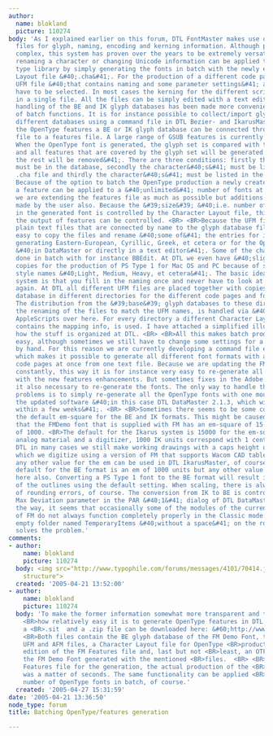```yaml
---
author:
  name: blokland
  picture: 110274
body: 'As I explained earlier on this forum, DTL FontMaster makes use of separate
  files for glyph, naming, encoding and kerning information. Although perhaps relatively
  complex, this system has proven over the years to be extremely versatile. For instance
  renaming a character or changing Unicode information can be applied to a complete
  type library by simply generating the fonts in batch with the newly edited Character
  Layout file &#40;.cha&#41;. For the production of a different code page only another
  UFM file &#40;that contains naming and some parameter settings&#41; and .cha file
  have to be selected. In most cases the kerning for the different scripts is stored
  in a single file. All the files can be simply edited with a text editor.  <BR> <BR>The
  handling of the BE and IK glyph databases has been made more convenient by a number
  of batch functions. It is for instance possible to collect/import glyph data from
  different databases using a command file in DTL Bezier- and IkarusMaster. For generating
  the OpenType features a BE or IK glyph database can be connected through the UFM
  file to a features file. A large range of GSUB features is currently supported.
  When the OpenType font is generated, the glyph set is compared with the listed features
  and all features that are covered by the glyph set will be generated &#40;actually
  the rest will be removed&#41;. There are three conditions: firstly the glyph&#40;s&#41;
  must be in the database, secondly the character&#40;s&#41; must be listed in the
  .cha file and thirdly the character&#40;s&#41; must be listed in the features file.
  Because of the option to batch the OpenType production a newly created entry in
  a feature can be applied to a &#40;unlimited&#41; number of fonts at once. Basically
  we are extending the features file as much as possible but additions can be simply
  made by the user also. Because the &#39;size&#39; &#40;i.e. number of characters&#41;
  in the generated font is controlled by the Character Layout file, this way also
  the output of features can be controlled. <BR> <BR>Because the UFM files are just
  plain text files that are connected by name to the glyph database files, it is very
  easy to copy the files and rename &#40;some of&#41; the entries for instance for
  generating Eastern-European, Cyrillic, Greek, et cetera or for the OpenType production
  &#40;in DataMaster or directly in a text editor&#41;. Some of the changes can be
  done in batch with for instance BBEdit. At DTL we even have &#40;slightly&#41; different
  copies for the production of PS Type 1 for Mac OS and PC because of some of the
  style names &#40;Light, Medium, Heavy, et cetera&#41;. The basic idea behind the
  system is that you fill in the naming once and never have to look at the UFM files
  again. At DTL all different UFM files are placed together with copies of the glyph
  database in different directories for the different code pages and font formats.
  The distribution from the &#39;base&#39; glyph databases to these directories and
  the renaming of the files to match the UFM names, is handled via &#40;simple&#41;
  AppleScripts over here. For every directory a different Character Layout file, that
  contains the mapping info, is used. I have attached a simplified illustration of
  how the stuff is organized at DTL. <BR> <BR>All this makes batch production very
  easy, although sometimes we still have to change some settings for a complete directory
  by hand. For this reason we are currently developing a command file entry in DataMaster,
  which makes it possible to generate all different font formats with all kind of
  code pages at once from one text file. Because we are updating the FM Features file
  constantly, this way it is for instance very easy to re-generate all OpenType fonts
  with the new features enhancements. But sometimes fixes in the Adobe OT FDK make
  it also necessary to re-generate the fonts. The only way to handle this kind of
  problems is to simply re-generate all the OpenType fonts with one mouse-click using
  the updated software &#40;in this case DTL DataMaster 2.1.3, which will become available
  within a few weeks&#41;. <BR> <BR>Sometimes there seems to be some confusion about
  the default em-square for the BE and IK formats. This might be caused by the fact,
  that the FMDemo font that is supplied with FM has an em-square of 15.000 units instead
  of 1000. <BR>The default for the Ikarus system is 15000 for the em-square. Using
  analog material and a digitizer, 1000 IK units correspond with 1 centimeter. At
  DTL in many cases we still make working drawings with a caps height of 10 centimeters,
  which we digitize using a version of FM that supports Wacom CAD tablets. However,
  any other value for the em can be used in DTL IkarusMaster, of course.  <BR>The
  default for the BE format is an em of 1000 units but any other value can be used
  here also. Converting a PS Type 1 font to the BE format will result in a 1:1 conversion
  of the outlines using the default setting. When scaling, there is always a change
  of rounding errors, of course. The conversion from IK to BE is controlled by the
  Max Deviation parameter in the PAR &#40;1&#41; dialog of DTL DataMaster. <BR> <BR>By
  the way, it seems that occasionally some of the modules of the current Light version
  of FM do not always function completely properly in the Classic mode. Creating an
  empty folder named TemporaryItems &#40;without a space&#41; on the root of the disk
  solves the problem.'
comments:
- author:
    name: blokland
    picture: 110274
  body: <img src="http://www.typophile.com/forums/messages/4101/70414.jpg" alt="database
    structure">
  created: '2005-04-21 13:52:00'
- author:
    name: blokland
    picture: 110274
  body: 'To make the former information somewhat more transparent and to illustrate
    <BR>how relatively easy it is to generate OpenType features in DTL FontMaster,
    a <BR>.sit  and a .zip file can be downloaded here: &#60;http://www.fontmaster.nl/tempdownloads/fm_ot_downloads.html&#62;.
    <BR>Both files contain the BE glyph database of the FM Demo Font, the <BR>corresponding
    UFM and AFM files, a Character Layout file for OpenType <BR>production, the latest
    edition of the FM Features file and, last but not <BR>least, an OTF version of
    the FM Demo Font generated with the mentioned <BR>files.  <BR> <BR>Using the FM
    Features file for the generation, the actual production of the <BR>OpenType font
    was a matter of seconds. The same functionality can be applied <BR>to a &#40;large&#41;
    number of OpenType fonts in batch, of course.'
  created: '2005-04-27 15:31:59'
date: '2005-04-21 13:36:50'
node_type: forum
title: Batching OpenType/features generation

---
```

